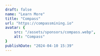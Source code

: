 ```yaml
---
draft: false
name: "Learn More"
title: "Compass"
url: "https://compassmining.io"
avatar: {
    src: "/assets/sponsors/compass.webp",
    alt: "Compass"
}
publishDate: "2024-04-10 15:39"
---
```

